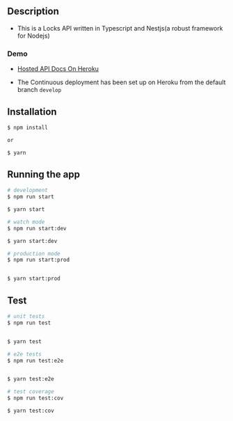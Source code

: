 ## Description

- This is a Locks API written in Typescript and Nestjs(a robust framework for Nodejs)

### Demo

- [Hosted API Docs On Heroku](https://locks-api-lattis.herokuapp.com/docs/)

- The Continuous deployment has been set up on Heroku from the default branch `develop`

## Installation

```bash
$ npm install

or

$ yarn

```

## Running the app

```bash
# development
$ npm run start

$ yarn start

# watch mode
$ npm run start:dev

$ yarn start:dev

# production mode
$ npm run start:prod


$ yarn start:prod
```

## Test

```bash
# unit tests
$ npm run test


$ yarn test

# e2e tests
$ npm run test:e2e


$ yarn test:e2e

# test coverage
$ npm run test:cov

$ yarn test:cov
```
